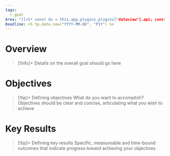 ```yaml
---
tags:
  - goal
Area: "[[<%* const dv = this.app.plugins.plugins["dataview"].api; const areas = dv.pages('"Areas"').file.sort(n => n.name); let suggestions = areas.name; let values = areas.name; tR += await tp.system.suggester(suggestions, values) || ""; %>]]"
Deadline: <% tp.date.now("YYYY-MM-DD", "P1Y") %>
---
```


# Overview

>[!info]+
>Details on the overall goal should go here

# Objectives

>[!tip]+ Defining objectives
>What do you want to accomplish?  Objectives should be clear and concise, articulating what you wish to achieve


# Key Results

>[!tip]+ Defining key results
>Specific, measureable and time-bound outcomes that indicate progress toward achieving your objectives


